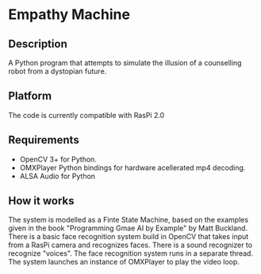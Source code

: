 # Empathy Machine

## Description

A Python program that attempts to simulate the illusion of a counselling robot from a dystopian future.

## Platform

The code is currently compatible with RasPi 2.0

## Requirements

 * OpenCV 3+ for Python.
 * OMXPlayer Python bindings for hardware acellerated mp4 decoding.
 * ALSA Audio for Python

## How it works

The system is modelled as a Finte State Machine, based on the examples given in the book "Programming Gmae AI by Example" by Matt Buckland. There is a basic face recognition system build in OpenCV that takes input from a RasPi camera and recognizes faces.  There is a sound recognizer to recognize "voices". The face recognition system runs in a separate thread. The system launches an instance of OMXPlayer to play the video loop.



